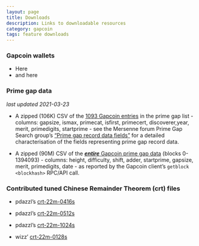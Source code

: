 ```yaml
---
layout: page
title: Downloads
description: Links to downloadable resources
category: gapcoin
tags: feature downloads
---
```


<h3 class="ui teal header">Gapcoin wallets</h3>

- Here
- and here

<h3 class="ui teal header">Prime gap data</h3>

*last updated 2021-03-23*

- A zipped (106K) CSV of the [1093 Gapcoin entries](/static-data/allgaps-gapcoin.csv.zip) in the prime gap list - columns: gapsize, ismax, primecat, isfirst, primecert, discoverer,year, merit, primedigits, startprime - see the Mersenne forum Prime Gap Search group’s [“Prime gap record data fields”](https://primegap-list-project.github.io/prime-gap-record-data-fields/) for a detailed characterisation of the fields representing prime gap record data.

- A zipped (90M) CSV of the [***entire*** Gapcoin prime gap data](/static-data/gapcoin-gaps-0-1394093-2021-03-16.csv.zip) (blocks 0-1394093) - columns: height, difficulty, shift, adder, startprime, gapsize, merit, primedigits, date - as reported by the Gapcoin client’s `getblock <blockhash>` RPC/API call.

<h3 class="ui teal header">Contributed tuned Chinese Remainder Theorem (crt) files</h3>

-  pdazzl’s [crt-22m-0416s](/static-data/crt-22m-0416s-pdazzl.txt)

-  pdazzl’s [crt-22m-0512s](/static-data/crt-22m-0512s-pdazzl.txt)

-  pdazzl’s [crt-22m-1024s](/static-data/crt-22m-1024s-pdazzl.txt)

-  wizz’ [crt-22m-0128s](/static-data/crt-22m-0128s-wizz.txt)
